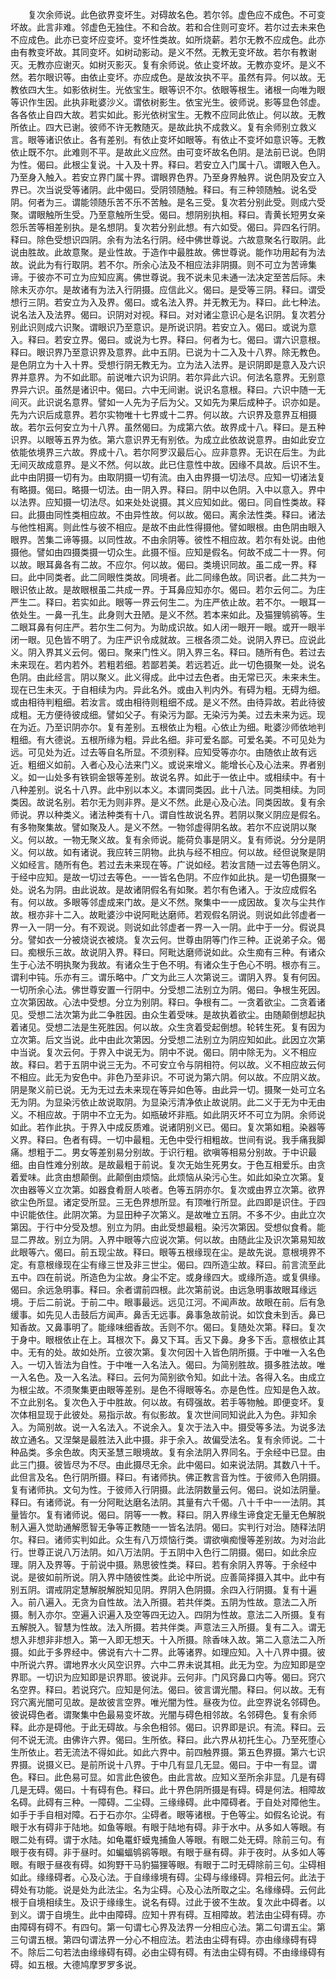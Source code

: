 <!-- { "loadSidebar": true } -->
　　复次余师说。此色欲界变坏生。对碍故名色。若尔邻。虚色应不成色。不可变坏故。此言非难。邻虚色无独住。不和合故。若和合住则可变坏。若尔过去未来色不应成色。此亦已变坏应变坏。变坏性类故。如所烧薪。若尔无教不应成色。此亦由有教变坏故。其同变坏。如树动影动。是义不然。无教无变坏故。若尔有教谢灭。无教亦应谢灭。如树灭影灭。复有余师说。依止变坏故。无教亦变坏。是义不然。若尔眼识等。由依止变坏。亦应成色。是故汝执不平。虽然有异。何以故。无教依四大生。如影依树生。光依宝生。眼等识不尔。依眼等根生。诸根一向唯为眼等识作生因。此执非毗婆沙义。谓依树影生。依宝光生。彼师说。影等显色邻虚。各各依止自四大故。若实如此。影光依树宝生。无教不应同此依止。何以故。无教所依止。四大已谢。彼师不许无教随灭。是故此执不成救义。复有余师别立救义言。眼等诸识依止。各有差别。有依止变坏如眼等。有依止不变坏如意识等。无教依止既不尔。此难则不平。是故此义应然。由可变坏故名色阴。是法前已说。色阴为性。偈曰。此根尘复说。十入及十界。释曰。若安立入门属十八。谓眼入色入。乃至身入触入。若安立界门属十界。谓眼界色界。乃至身界触界。说色阴及安立入界已。次当说受等诸阴。此中偈曰。受阴领随触。释曰。有三种领随触。说名受阴。何者为三。谓能领随乐苦不乐不苦触。是名三受。复次若分别此受。则成六受聚。谓眼触所生受。乃至意触所生受。偈曰。想阴别执相。释曰。青黄长短男女亲怨乐苦等相差别执。是名想阴。复次若分别此想。有六如受。偈曰。异四名行阴。释曰。除色受想识四阴。余有为法名行阴。经中佛世尊说。六故意聚名行取阴。此说由胜故。此故意聚。是业性故。于造作中最胜故。佛世尊说。能作功用起有为法故。说此为有行取阴。若不尔。所余心法及不相应法非阴摄。则不可立为苦谛集谛。于彼亦不可立为应知应离。佛世尊说。我不说未见未通一法决定至苦后际。未除未灭亦尔。是故诸有为法入行阴摄。应信此义。偈曰。是受等三阴。释曰。谓受想行三阴。若安立为入及界。偈曰。或名法入界。并无教无为。释曰。此七种法。说名法入及法界。偈曰。识阴对对视。释曰。对对诸尘意识心是名识阴。复次若分别此识则成六识聚。谓眼识乃至意识。是所说识阴。若安立入。偈曰。或说为意入。释曰。若安立界。偈曰。或说为七界。释曰。何者为七。偈曰。谓六识意根。释曰。眼识界乃至意识界及意界。此中五阴。已说为十二入及十八界。除无教色。是色阴立为十入十界。受想行阴无教无为。立为法入法界。是识阴即是意入及六识界并意界。为不如此耶。前说唯六识为识阴。若尔异此六识。何法名意界。无别意界异六识。虽然是诸识中。偈曰。六中无间谢。说识名意根。释曰。六识中随一无间灭。此识说名意界。譬如一人先为子后为父。又如先为果后成种子。识亦如是。先为六识后成意界。若尔实物唯十七界或十二界。何以故。六识界及意界互相摄故。若尔云何安立为十八界。虽然偈曰。为成第六依。故界成十八。释曰。是五种识界。以眼等五界为依。第六意识界无有别依。为成立此依故说意界。由如此安立依能依境界三六故。界成十八。若尔阿罗汉最后心。应非意界。无识在后生。为此无间灭故成意界。是义不然。何以故。此已住意性中故。因缘不具故。后识不生。此中由阴摄一切有为。由取阴摄一切有流。由入由界摄一切法尽。应知一切诸法复有略摄。偈曰。略摄一切法。由一阴入界。释曰。阴中以色阴。入中以意入。界中以法界。应知摄一切法尽。如来处处说摄。其义应知如此。偈曰。同自性类故。释曰。此摄由同性类相应故。不由异性故。何以故。偈曰。离余法性类。释曰。诸法与他性相离。则此性与彼不相应。是故不由此性得摄他。譬如眼根。由色阴由眼入眼界。苦集二谛等摄。以同性故。不由余阴等。彼性不相应故。若尔有处说。由他摄他。譬如由四摄类摄一切众生。此摄不恒。应知是假名。何故不成二十一界。何以故。眼耳鼻各有二故。不应尔。何以故。偈曰。类境识同故。虽二成一界。释曰。此中同类者。此二同眼性类故。同境者。此二同缘色故。同识者。此二共为一眼识依止故。是故眼根虽二共成一界。于耳鼻应知亦尔。偈曰。若尔云何二。为庄严生二。释曰。若实如此。眼等一界云何生二。为庄严依止故。若不尔。一眼耳一依处生。一鼻一孔生。此身则大丑陋。是义不然。若本来如此。及猫狸鸲鹆等。生二眼耳鼻有何庄严。若尔生二何为。为助成识故。如人闭一眼开一眼。或开一眼半闭一眼。见色皆不明了。为庄严识令成就故。三根各须二处。说阴入界已。应说此义。阴入界其义云何。偈曰。聚来门性义。阴入界三名。释曰。随所有色。若过去未来现在。若内若外。若粗若细。若鄙若美。若远若近。此一切色摄聚一处。说名色阴。由此经言。阴以聚义。此义得成。此中过去色者。由无常已灭。未来未生。现在已生未灭。于自相续为内。异此名外。或由入判内外。有碍为粗。无碍为细。或由相待判粗细。若汝言。或由相待则粗细不成。是义不然。由待异故。若此待彼成粗。无方便待彼成细。譬如父子。有染污为鄙。无染污为美。过去未来为远。现在为近。乃至识阴亦尔。复有差别。五根依止为粗。心依止为细。毗婆沙师依地判粗细。有大德说。五根所缘为粗。异此名细。非可爱名鄙。可爱名美。不可见处为远。可见处为近。过去等自名所显。不须别释。应知受等亦尔。由随依止故有远近。粗细义如前。入者心及心法来门义。或说来增义。能增长心及心法来。界者别义。如一山处多有铁铜金银等差别。故说名界。如此于一依止中。或相续中。有十八种差别。说名十八界。此中别以本义。本谓同类因。此十八法。同类相续。为同类因。故说名别。若尔无为则非界。是义不然。此是心及心法。同类因故。复有余师说。界以种类义。诸法种类有十八。谓自性故说名界。若阴以聚义阴应是假名。有多物聚集故。譬如聚及人。是义不然。一物邻虚得阴名故。若尔不应说阴以聚义。何以故。一物无聚义故。复有余师说。能荷负事是阴义。复有师说。分分是阴义。何以故。如有诸说。我应转三阴物。此执与经不相应。何以故。经但说聚是阴义如经言。随所有色。若过去未来现在等。广说如经。若汝言随一过去等色阴义。于经中应知。是故一切过去等色。一一皆名色阴。不应作如此执。是一切色摄聚一处。说名为阴。由此说故。是故诸阴假名有如聚。若尔有色诸入。于汝应成假名有。何以故。多眼等邻虚成来门故。是义不然。聚集中一一成因故。复次与尘共作故。根亦非十二入。故毗婆沙中说阿毗达磨师。若观假名阴说。则说如此邻虚者一界一入一阴一分。有不观说。则说如此邻虚者一界一入一阴。此中于一分。假说具分。譬如衣一分被烧说衣被烧。复次云何。世尊由阴等门作三种。正说弟子众。偈曰。痴根乐三故。故说阴入界。释曰。阿毗达磨师说如此。众生痴有三种。有诸众生于心法不明执聚为我故。有诸众生于色不明。有诸众生于色心不明。根亦有三。谓利中钝。乐亦有三。谓乐略中。广文为此三人次第说三。谓阴入界。复有何因。一切所余心法。佛世尊安置一行阴中。分受想二法别立为阴。偈曰。争根生死因。立次第因故。心法中受想。分立为别阴。释曰。争根有二。一贪着欲尘。二贪着诸见。受想二法次第为此二争胜因。由众生着受味。是故执着欲尘。由随颠倒想起执着诸见。受想二法是生死胜因。何以故。众生贪着受起倒想。轮转生死。复有因为立次第。后文当说。此中由此次第因。分受想二法别立为阴应知如此。此因立次第中当说。复次云何。于界入中说无为。阴中不说。偈曰。阴中除无为。义不相应故。释曰。若于五阴中说三无为。不可安立令与阴相符。何以故。义不相应故云何不相应。此无为安色中。非色乃至非识。不可说为第六阴。何以故。不应阴义故。阴是聚义前已说。无为无过去未来现在等异如色等。由此异一切。摄聚一处可立名无为阴。为显染污依止故说取阴。为显染污清净依止故说阴。此二义于无为中无由义。不相应故。于阴中不立无为。如瓶破坏非瓶。如此阴灭坏不可立为阴。余师说如此。若作此执。于界入中成反质难。说诸阴别义已。偈曰。复次第如粗。染器等义界。释曰。色者有碍。一切中最粗。无色中受行相粗故。世间有说。我手痛我脚痛。想粗于二。男女等差别易分别故。于识行粗。欲嗔等相易分别故。于中识最细。由自性难分别故。是故最粗于前说。复次无始生死男女。于色互相爱乐。由贪着爱味。此贪由想颠倒。此颠倒由烦恼。此烦恼从染污心生。如此如染立次第。复次由器等义立次第。如器食肴厨人啖者。色等五阴亦尔。复次或由界立次第。欲界欲尘色所显。诸定受所显。三无色界想所显。有顶唯行所显。此四即是识住。于四中识能依住。此阴次第。为显田种子次第义。是故唯立五阴。不多不少。由此立次第因。于行中分受及想。别立为阴。由此受想最粗。染污次第因。受想似食肴。能显二界故。别立为阴。入界中眼等六应说次第。何以故。由随此尘及识次第易知故此眼等六。偈曰。前五现尘故。释曰。眼等五根缘现在尘。是故先说。意根境界不定。有意根缘现在尘有缘三世及非三世尘。偈曰。四所造尘故。释曰。前言流至此五中。四在前说。所造色为尘故。身尘不定。或身缘四大。或缘所造。或复俱缘。偈曰。余远急明事。释曰。余者谓前四根。此次第前说。由远急明事故眼耳缘远境。于后二前说。于前二中。眼事最远。远见江河。不闻声故。故眼在前。后有急缓事。如先见人击鼓后方闻声。鼻舌无远事。鼻事急故前说。如饮食未到舌。鼻已知香故。又鼻事明了。能缘味细香故。舌则不尔。偈曰。复随处次第。释曰。复次于身中。眼根依止在上。耳根次下。鼻又下耳。舌又下鼻。身多下舌。意根依止其中。无有的处。故如处所。立彼次第。复次何因十入皆色阴所摄。于中唯一入名色入。一切入皆法为自性。于中唯一入名法入。偈曰。为简别胜故。摄多胜法故。唯一入名色。及一入名法。释曰。云何为简别欲令知。如此十法。各得入名。由成立为根尘故。不须聚集更由眼等差别。是色不得眼等名。亦是色性。应知是色入故。不立此别名。复次色入于中胜故。何以故。有碍强故。若手等物触。即便变坏。复次体相显现于此彼处。易指示故。有似影故。复次世间同知说此入为色。非知余入。为简别故。说一入名法入。不说余入。复次于法入中。摄受等多法。为说多法故立通名。又涅槃是最胜法入此中摄。非于余入。故偏受法名。复有余师说。二十种品类。多余色故。肉天圣慧三眼境故。复有余法阴入界同名。于余经中已显。由此三门摄。彼皆尽为不尽。由此摄尽无余。此中偈曰。如来说法阴。其数八十千。此但言及名。色行阴所摄。释曰。有诸师执。佛正教言音为性。于彼师入色阴摄。复有诸师执。文句为性。于彼师入行阴摄。此法阴数量云何。偈曰。说如法阴量。释曰。有诸师说。有一分阿毗达磨名法阴。其量有六千偈。八十千中一一法阴。其量皆尔。复有诸师说。偈曰。阴等一一教。释曰。阴入界缘生谛食定无量无色解脱制入遍入觉助通解愿智无争等正教随一一皆名法阴。偈曰。实判行对治。随释法阴尔。释曰。诸师实判如此。众生有八万烦恼行类。谓欲嗔痴慢等差别故。为对治此行。世尊正说八万法阴。如八万法阴。于五阴中入色行二阴摄。偈曰。如此余应理。阴入及界等。于前说中摄。熟思彼性类。释曰。若有余阴入界等。于余经中说。是彼如前所说。阴入界中随彼性类。此论中所说。应善简择摄入其中。此中有别五阴。谓戒阴定慧解脱解脱知见阴。界阴入色阴摄。余四入行阴摄。复有十遍入。前八遍入。无贪为自性故。法入所摄。若共伴类。五阴为性故。意法二入所摄。制入亦尔。空遍入识遍入及空等四无边入。四阴为性故。意法二入所摄。复有五解脱入。智慧为性故。法入所摄。若共伴类。声意法三入所摄。复有二入。谓无想入非想非非想入。第一入即无想天。十入所摄。除香味入故。第二入意法二入所摄。如此于多界经中。佛说有六十二界。此等诸界。如理应知。入十八界中摄。彼中所说六界。谓地界水火风空识界。六中二界未说其相。此无为空。为应知即是空界耶。一切识为应知即是识界耶。彼说非。云何非。门风窍鼻口内等。偈曰。窍穴名空界。释曰。若说窍穴。应知是何法。偈曰。彼言谓光闇。释曰。何以故。无有窍穴离光闇可见故。是故彼言空界。唯光闇为性。昼夜为位。此空界说名邻碍色。彼说碍色者。谓聚集中色最易变坏故。光闇与碍色相邻故。名邻碍色。复有余师释。此亦是碍他。于此无碍故。与余色相邻。偈曰。识界即是识。有流。释曰。云何不说无流。由佛许六界。偈曰。生所依。释曰。此六界从初托生心。乃至死堕心生所依止。若无流法不得如此。如此六界中。前四触界摄。第五色界摄。第六七识界摄。说摄义已。是前所说十八界。于中几有显几无显。偈曰。于中一有显。谓色。释曰。此色易可显。如言此色彼色。由此言故。应知义至所余非显。几是有碍几是无碍。偈曰。十有碍有色。释曰。此十界色阴所摄是有碍。碍是何法。相障故名碍。此碍有三种。一障碍。二尘碍。三缘缘碍。此中障碍者。于自处对障他生。如手于手自相对障。石于石亦尔。尘碍者。眼等诸根。于色等尘。如假名论说。有眼于水有碍非于陆地。如鱼等眼。有眼于陆地有碍。非于水中。从多如人等眼。有眼二处有碍。谓于水陆。如龟鼍虾蟆鬼捕鱼人等眼。有眼二处无碍。除前三句。有眼于夜有碍。非于昼时。如蝙蝠鸲鹆等眼。有眼于昼有碍。非于夜时。从多如人等眼。有眼于昼夜有碍。如狗野干马豹猫狸等眼。有眼于二时无碍除前三句。尘碍相如此。缘缘碍者。心及心法。于自缘缘境有碍。尘碍与缘缘碍。异相云何。此法于碍处有功能。说是处为此法尘。名为尘碍。心及心法所取之尘。名缘缘碍。云何此根于自境相续生。及识于缘缘生。说名有碍。过此于彼不生故。复次此中碍者。以到义。谓于自境生。此中由障碍。应知十界有碍。互相障故。若法由尘碍有碍。亦由障碍有碍不。有四句。第一句谓七心界及法界一分相应心法。第二句谓五尘。第三句谓五根。第四句谓法界一分心不相应法。若法由尘碍有碍。亦由缘缘碍有碍不。除后二句若法由缘缘碍有碍。必由尘碍有碍。有法由尘碍有碍。不由缘缘碍有碍。如五根。大德鸠摩罗罗多说。
